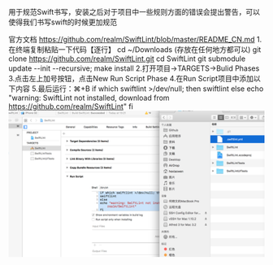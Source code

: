 用于规范Swift书写，安装之后对于项目中一些规则方面的错误会提出警告，可以使得我们书写swift的时候更加规范

官方文档
https://github.com/realm/SwiftLint/blob/master/README_CN.md
1.在终端复制粘贴一下代码【逐行】
cd ~/Downloads (存放在任何地方都可以) git clone https://github.com/realm/SwiftLint.git cd SwiftLint git submodule update --init --recursive; make install
2.打开项目->TARGETS->Bulid Phases
3.点击左上加号按钮，点击New Run Script Phase
4.在Run Script项目中添加以下内容
5.最后运行：⌘+B
if which swiftlint >/dev/null; then
swiftlint
else
echo "warning: SwiftLint not installed, download from https://github.com/realm/SwiftLint"
fi
![](https://github.com/roycehe/SwiftLint/blob/master/QQ20161128.png)



